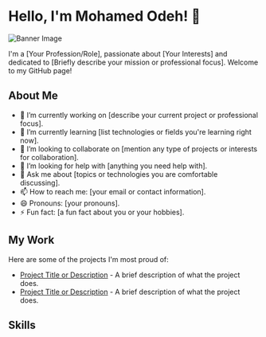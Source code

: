 # Hello, I'm Mohamed Odeh! 👋

![Banner Image](URL_to_a_descriptive_banner_image)

I'm a [Your Profession/Role], passionate about [Your Interests] and dedicated to [Briefly describe your mission or professional focus]. Welcome to my GitHub page!

## About Me

- 🔭 I’m currently working on [describe your current project or professional focus].
- 🌱 I’m currently learning [list technologies or fields you're learning right now].
- 👯 I’m looking to collaborate on [mention any type of projects or interests for collaboration].
- 🤔 I’m looking for help with [anything you need help with].
- 💬 Ask me about [topics or technologies you are comfortable discussing].
- 📫 How to reach me: [your email or contact information].
- 😄 Pronouns: [your pronouns].
- ⚡ Fun fact: [a fun fact about you or your hobbies].

## My Work

Here are some of the projects I'm most proud of:

- [Project Title or Description](link_to_project) - A brief description of what the project does.
- [Project Title or Description](link_to_project) - A brief description of what the project does.

## Skills

<!--```markdown
![Skill](Badge_URL) ![Skill](Badge_URL) ![Skill](Badge_URL)

### How to Use This Template
1. **Personalize Your Introduction:** Replace placeholders with your personal information and professional interests.
2. **Banner Image:** Consider adding a banner image that represents you or your work. This can be hosted on GitHub or any image hosting platform.
3. **Project Highlights:** Showcase key projects you want others to notice. Include a short description and link to the project.
4. **Skills Badges:** Badges for skills can be found on websites like Shields.io, where you can customize and display technologies you're proficient in.
5. **Engage with Your Audience:** Provide ways for people to connect with you professionally and personally. --!>

